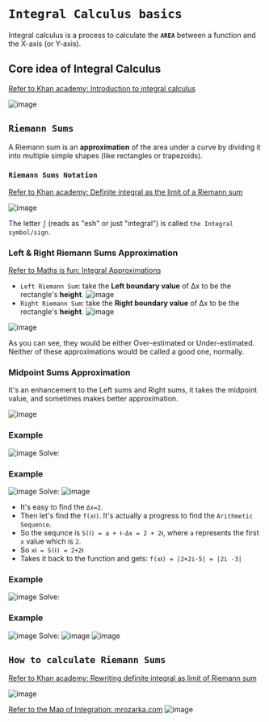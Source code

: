 # `Integral Calculus basics`
Integral calculus is a process to calculate the **`AREA`** between a function and the X-axis (or Y-axis).

## Core idea of Integral Calculus

[Refer to Khan academy: Introduction to integral calculus](https://www.khanacademy.org/math/ap-calculus-bc/bc-accumulation-riemann-sums/modal/v/introduction-to-integral-calculus)

![image](https://user-images.githubusercontent.com/14041622/40873054-ed0e9f42-668b-11e8-8860-0e4778f2c041.png)

## `Riemann Sums`
A Riemann sum is an **approximation** of the area under a curve by dividing it into multiple simple shapes (like rectangles or trapezoids).

### `Riemann Sums Notation`

[Refer to Khan academy: Definite integral as the limit of a Riemann sum](https://www.khanacademy.org/math/ap-calculus-bc/bc-accumulation-riemann-sums/modal/v/riemann-sums-and-integrals)

![image](https://user-images.githubusercontent.com/14041622/40902169-a17a49a2-6805-11e8-9214-bae6f044caa0.png)

The letter `ʃ` (reads as "esh" or just "integral") is called `the Integral symbol/sign`.


### Left & Right Riemann Sums Approximation
[Refer to Maths is fun: Integral Approximations](https://www.mathsisfun.com/calculus/integral-approximations.html)

- `Left Riemann Sum`: take the **Left boundary value** of Δx to be the rectangle's **height**.
![image](https://user-images.githubusercontent.com/14041622/46060851-2765b700-c197-11e8-9fa2-4c90bf6b5fa3.png)
- `Right Riemann Sum`: take the **Right boundary value** of Δx to be the rectangle's **height**.
![image](https://user-images.githubusercontent.com/14041622/46060951-757aba80-c197-11e8-81a1-e99d5880ceb3.png)


![image](https://user-images.githubusercontent.com/14041622/40884539-ed5aff60-6747-11e8-80ee-d1139810c0c2.png)

As you can see, they would be either Over-estimated or Under-estimated. Neither of these approximations would be called a good one, normally.

### Midpoint Sums Approximation
It's an enhancement to the Left sums and Right sums, it takes the midpoint value, and sometimes makes better approximation.

![image](https://user-images.githubusercontent.com/14041622/46061021-a6f38600-c197-11e8-9616-7e336fa33f32.png)


### Example
![image](https://user-images.githubusercontent.com/14041622/46061052-d1454380-c197-11e8-8232-53e60b6929dc.png)
Solve:



### Example
![image](https://user-images.githubusercontent.com/14041622/41024809-d75ede72-69a2-11e8-9238-504efa457e81.png)
Solve:
![image](https://user-images.githubusercontent.com/14041622/41024853-ee9fcd30-69a2-11e8-9f9b-513e17902e34.png)

- It's easy to find the `Δx=2`.
- Then let's find the `f(x𝖎)`. It's actually a progress to find the `Arithmetic Sequence`.
- So the sequnce is `S(𝖎) = a + 𝖎·Δx = 2 + 2𝖎`, where `a` represents the first `x` value which is `2`.
- So `x𝖎 = S(𝖎) = 2+2𝖎`
- Takes it back to the function and gets: `f(x𝖎) = |2+2i-5| = |2i -3|`

### Example
![image](https://user-images.githubusercontent.com/14041622/42703162-4237d7f8-86fe-11e8-9ee6-ef0b6dbdc86e.png)
Solve:


### Example
![image](https://user-images.githubusercontent.com/14041622/42704481-86769edc-8702-11e8-830a-e3d38e6d69de.png)
Solve:
![image](https://user-images.githubusercontent.com/14041622/42704699-7788697c-8703-11e8-95a9-705855e85e17.png)
![image](https://user-images.githubusercontent.com/14041622/42704713-80454bfc-8703-11e8-88bb-2812c0ec256a.png)



## `How to calculate Riemann Sums`

[Refer to Khan academy:  Rewriting definite integral as limit of Riemann sum](https://www.khanacademy.org/math/ap-calculus-bc/bc-accumulation-riemann-sums/modal/v/rewriting-definite-integral-as-limit-of-riemann-sum)

![image](https://user-images.githubusercontent.com/14041622/40902699-810e7538-6807-11e8-93bd-78c9da47b96a.png)


[Refer to the Map of Integration: mrozarka.com](http://stem.mrozarka.com/calculus-1/units/unit-4)
![image](https://user-images.githubusercontent.com/14041622/41091509-474ef4f2-6a79-11e8-887e-d1de61f74aae.png)
